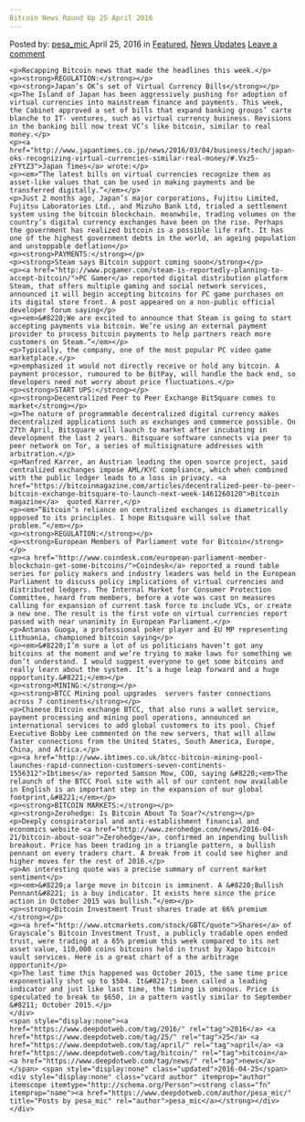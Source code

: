 ```yaml
---
Bitcoin News Round Up 25 April 2016
---
```

<article class="post-listing post-13861 post type-post status-publish format-standard has-post-thumbnail hentry  tag-3336 tag-2528 tag-april tag-bitcoin tag-news">
    <div class="post-inner">
        <span>Posted by: <a href="https://www.deepdotweb.com/author/pesa_mic/" title="">pesa_mic </a></span>
    <span>April 25, 2016</span>
    <span>in <a href="https://www.deepdotweb.com/category/deepdot-news/" rel="category tag">Featured</a>, <a href="https://www.deepdotweb.com/category/news-updates/" rel="category tag">News Updates</a></span>
    <span><a href="https://www.deepdotweb.com/2016/04/25/bitcoin-news-round-25-april-2016/#respond">Leave a comment</a></span>
    </p>
    <div class="clear"></div>
    
    <p>Recapping Bitcoin news that made the headlines this week.</p>
    <p><strong>REGULATION:</strong></p>
    <p><strong>Japan’s OK’s set of Virtual Currency Bills</strong></p>
    <p>The Island of Japan has been aggressively pushing for adoption of virtual currencies into mainstream finance and payments. This week, the Cabinet approved a set of bills that expand banking groups’ carte blanche to IT- ventures, such as virtual currency business. Revisions in the banking bill now treat VC’s like bitcoin, similar to real money.</p>
    <p><a href="http://www.japantimes.co.jp/news/2016/03/04/business/tech/japan-oks-recognizing-virtual-currencies-similar-real-money/#.Vxz5-zFYtZ3">Japan Times</a> wrote:</p>
    <p><em>“The latest bills on virtual currencies recognize them as asset-like values that can be used in making payments and be transferred digitally.”</em></p>
    <p>Just 2 months ago, Japan’s major corporations, Fujitsu Limited, Fujitsu Laboratories Ltd., and Mizuho Bank Ltd, trialed a settlement system using the bitcoin blockchain. meanwhile, trading volumes on the country’s digital currency exchanges have been on the rise. Perhaps the government has realized bitcoin is a possible life raft. It has one of the highest government debts in the world, an ageing population and unstoppable deflation</p>
    <p><strong>PAYMENTS:</strong></p>
    <p><strong>Steam says Bitcoin support coming soon</strong></p>
    <p><a href="http://www.pcgamer.com/steam-is-reportedly-planning-to-accept-bitcoin/">PC Gamer</a> reported digital distribution platform Steam, that offers multiple gaming and social network services, announced it will begin accepting bitcoins for PC game purchases on its digital store front. A post appeared on a non-public official developer forum saying</p>
    <p><em>&#8220;We are excited to announce that Steam is going to start accepting payments via bitcoin. We’re using an external payment provider to process bitcoin payments to help partners reach more customers on Steam.”</em></p>
    <p>Typically, the company, one of the most popular PC video game marketplace.</p>
    <p>emphasized it would not directly receive or hold any bitcoin. A payment processor, rumoured to be BitPay, will handle the back end, so developers need not worry about price fluctuations.</p>
    <p><strong>START UPS:</strong></p>
    <p><strong>Decentralized Peer to Peer Exchange BitSquare comes to market</strong></p>
    <p>The nature of programmable decentralized digital currency makes decentralized applications such as exchanges and commerce possible. On 27th April, Bitsquare will launch to market after incubating in development the last 2 years. Bitsquare software connects via peer to peer network on Tor, a series of multisignature addresses with arbitration.</p>
    <p>Manfred Karrer, an Austrian leading the open source project, said centralized exchanges impose AML/KYC compliance, which when combined with the public ledger leads to a loss in privacy. <a href="https://bitcoinmagazine.com/articles/decentralized-peer-to-peer-bitcoin-exchange-bitsquare-to-launch-next-week-1461260120">Bitcoin magazine</a>  quoted Karrer,</p>
    <p><em>“Bitcoin’s reliance on centralized exchanges is diametrically opposed to its principles. I hope Bitsquare will solve that problem.”</em></p>
    <p><strong>REGULATION:</strong></p>
    <p><strong>European Members of Parliament vote for Bitcoin</strong></p>
    <p><a href="http://www.coindesk.com/european-parliament-member-blockchain-get-some-bitcoins/">Coindesk</a> reported a round table series for policy makers and industry leaders was held in the European Parliament to discuss policy implications of virtual currencies and distributed ledgers. The Internal Market for Consumer Protection Committee, heard from members, before a vote was cast on measures calling for expansion of current task force to include VCs, or create a new one. The result is the first vote on virtual currencies report passed with near unanimity in European Parliament.</p>
    <p>Antanas Guoga, a professional poker player and EU MP representing Lithuania, championed bitcoin saying</p>
    <p><em>&#8220;I’m sure a lot of us politicians haven’t got any bitcoins at the moment and we’re trying to make laws for something we don’t understand. I would suggest everyone to get some bitcoins and really learn about the system. It’s a huge leap forward and a huge opportunity.&#8221;</em></p>
    <p><strong>MINING:</strong></p>
    <p><strong>BTCC Mining pool upgrades  servers faster connections across 7 continents</strong></p>
    <p>Chinese Bitcoin exchange BTCC, that also runs a wallet service, payment processing and mining pool operations, announced an international services to add global customers to its pool. Chief Executive Bobby Lee commented on the new servers, that will allow faster connections from the United States, South America, Europe, China, and Africa.</p>
    <p><a href="http://www.ibtimes.co.uk/btcc-bitcoin-mining-pool-launches-rapid-connection-customers-seven-continents-1556312">Ibtimes</a> reported Samson Mow, COO, saying &#8220;<em>The relaunch of the BTCC Pool site with all of our content now available in English is an important step in the expansion of our global footprint,&#8221;</em></p>
    <p><strong>BITCOIN MARKETS:</strong></p>
    <p><strong>Zerohedge: Is Bitcoin About To Soar?</strong></p>
    <p>Deeply conspiratorial and anti-establishment financial and economics website <a href="http://www.zerohedge.com/news/2016-04-21/bitcoin-about-soar">Zerohedge</a>, confirmed an impending bullish breakout. Price has been trading in a triangle pattern, a bullish pennant on every traders chart. A break from it could see higher and higher moves for the rest of 2016.</p>
    <p>An interesting quote was a precise summary of current market sentiment</p>
    <p><em>&#8220;a large move in bitcoin is imminent. A &#8220;Bullish Pennant&#8221; is a buy indicator. It exists here since the price action in October 2015 was bullish.”</em></p>
    <p><strong>Bitcoin Investment Trust shares trade at 66% premium </strong></p>
    <p><a href="http://www.otcmarkets.com/stock/GBTC/quote">Shares</a> of Grayscale’s Bitcoin Investment Trust, a publicly tradable open ended trust, were trading at a 65% premium this week compared to its net asset value, 110,000 coins bitcoins held in trust by Xapo bitcoin vault services. Here is a great chart of a the arbitrage opportunit</p>
    <p>The last time this happened was October 2015, the same time price exponentially shot up to $504. It&#8217;s been called a leading indicator and just like last time, the timing is ominous. Price is speculated to break to $650, in a pattern vastly similar to September &#8211; October 2015.</p>
    </div>
    <span style="display:none"><a href="https://www.deepdotweb.com/tag/2016/" rel="tag">2016</a> <a href="https://www.deepdotweb.com/tag/25/" rel="tag">25</a> <a href="https://www.deepdotweb.com/tag/april/" rel="tag">april</a> <a href="https://www.deepdotweb.com/tag/bitcoin/" rel="tag">bitcoin</a> <a href="https://www.deepdotweb.com/tag/news/" rel="tag">news</a></span> <span style="display:none" class="updated">2016-04-25</span>
    <div style="display:none" class="vcard author" itemprop="author" itemscope itemtype="http://schema.org/Person"><strong class="fn" itemprop="name"><a href="https://www.deepdotweb.com/author/pesa_mic/" title="Posts by pesa_mic" rel="author">pesa_mic</a></strong></div>
    </div>
</article>

